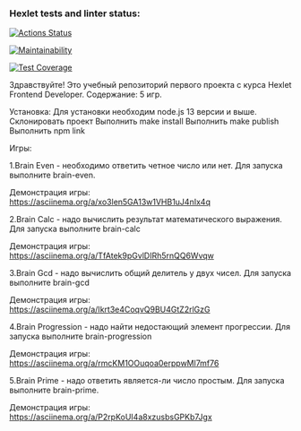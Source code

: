### Hexlet tests and linter status:
[![Actions Status](https://github.com/AbraKadabraPuf/frontend-project-lvl1/workflows/hexlet-check/badge.svg)](https://github.com/AbraKadabraPuf/frontend-project-lvl1/actions)

[![Maintainability](https://api.codeclimate.com/v1/badges/9bd62003ff11e10d421d/maintainability)](https://codeclimate.com/github/AbraKadabraPuf/frontend-project-lvl1/maintainability)

[![Test Coverage](https://api.codeclimate.com/v1/badges/9bd62003ff11e10d421d/test_coverage)](https://codeclimate.com/github/AbraKadabraPuf/frontend-project-lvl1/test_coverage)

Здравствуйте!
Это учебный репозиторий первого проекта с курса Hexlet Frontend Developer.
Содержание: 5 игр.

Установка:
Для установки необходим node.js 13 версии и выше.
Склонировать проект
Выполнить make install
Выполнить make publish
Выполнить npm link

Игры:

1.Brain Even - необходимо ответить четное число или нет.
Для запуска выполните brain-even.

Демонстрация игры:
https://asciinema.org/a/xo3len5GA13w1VHB1uJ4nIx4q

2.Brain Calc - надо вычислить результат математического выражения. 
Для запуска выполните brain-calc

Демонстрация игры:
https://asciinema.org/a/TfAtek9pGvlDIRh5rnQQ6Wvqw

3.Brain Gcd - надо вычислить общий делитель у двух чисел.
Для запуска выполните brain-gcd

Демонстрация игры:
https://asciinema.org/a/Ikrt3e4CoqvQ9BU4GtZ2rlGzG

4.Brain Progression - надо найти недостающий элемент прогрессии. Для запуска выполните brain-progression

Демонстрация игры:
https://asciinema.org/a/rmcKM1OOuqoa0erppwMl7mf76

5.Brain Prime - надо ответить является-ли число простым.
Для запуска выполните brain-prime.

Демонстрация игры:
https://asciinema.org/a/P2rpKoUI4a8xzusbsGPKb7Jgx